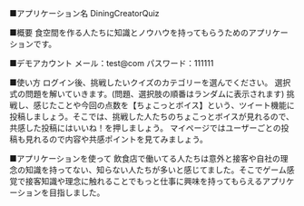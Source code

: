 ■アプリケーション名
 DiningCreatorQuiz

■概要
食空間を作る人たちに知識とノウハウを持ってもらうためのアプリケーションです。

■デモアカウント
メール：test@com
パスワード：111111

■使い方
ログイン後、挑戦したいクイズのカテゴリーを選んでください。
選択式の問題を解いていきます。(問題、選択肢の順番はランダムに表示されます)
挑戦し、感じたことや今回の点数を【ちょこっとボイス】という、ツイート機能に投稿しましょう。そこでは、挑戦した人たちのちょこっとボイスが見れるので、共感した投稿にはいいね！を押しましょう。
マイページではユーザーごとの投稿も見れるので内容や共感ポイントを見てみましょう。

■アプリケーションを使って
飲食店で働いてる人たちは意外と接客や自社の理念の知識を持ってない、知らない人たちが多いと感じてました。そこでゲーム感覚で接客知識や理念に触れることでもっと仕事に興味を持ってもらえるアプリケーションを目指しました。